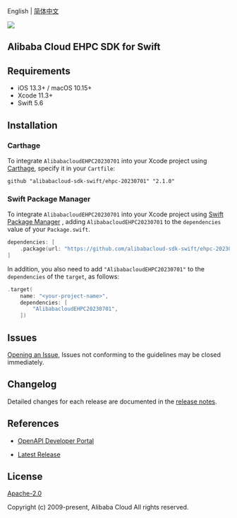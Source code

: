 English | [简体中文](README-CN.md)

![](https://aliyunsdk-pages.alicdn.com/icons/AlibabaCloud.svg)

## Alibaba Cloud EHPC SDK for Swift

## Requirements

- iOS 13.3+ / macOS 10.15+
- Xcode 11.3+
- Swift 5.6

## Installation

### Carthage

To integrate `AlibabacloudEHPC20230701` into your Xcode project using [Carthage](https://github.com/Carthage/Carthage), specify it in your `Cartfile`:

```ogdl
github "alibabacloud-sdk-swift/ehpc-20230701" "2.1.0"
```

### Swift Package Manager

To integrate `AlibabacloudEHPC20230701` into your Xcode project using [Swift Package Manager](https://swift.org/package-manager/) , adding `AlibabacloudEHPC20230701` to the `dependencies` value of your `Package.swift`.

```swift
dependencies: [
    .package(url: "https://github.com/alibabacloud-sdk-swift/ehpc-20230701.git", from: "2.1.0")
]
```

In addition, you also need to add `"AlibabacloudEHPC20230701"` to the `dependencies` of the `target`, as follows:

```swift
.target(
    name: "<your-project-name>",
    dependencies: [
        "AlibabacloudEHPC20230701",
    ])
```

## Issues

[Opening an Issue](https://github.com/alibabacloud-sdk-swift/ehpc-20230701/issues/new), Issues not conforming to the guidelines may be closed immediately.

## Changelog

Detailed changes for each release are documented in the [release notes](./ChangeLog.txt).

## References

* [OpenAPI Developer Portal](https://next.api.alibabacloud.com/home)
- [Latest Release](https://github.com/alibabacloud-sdk-swift/ehpc-20230701)

## License

[Apache-2.0](http://www.apache.org/licenses/LICENSE-2.0)

Copyright (c) 2009-present, Alibaba Cloud All rights reserved.
